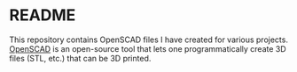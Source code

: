 # README

This repository contains OpenSCAD files I have created for various
projects.  [OpenSCAD](http://openscad.org) is an open-source tool that
lets one programmatically create 3D files (STL, etc.) that can be 3D
printed.

